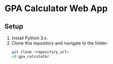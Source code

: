 # GPA Calculator Web App

## Setup
1. Install Python 3.x.
2. Clone this repository and navigate to the folder:
   ```bash
   git clone <repository_url>
   cd gpa_calculator